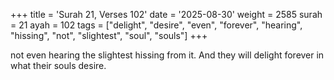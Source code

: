 +++
title = 'Surah 21, Verses 102'
date = '2025-08-30'
weight = 2585
surah = 21
ayah = 102
tags = ["delight", "desire", "even", "forever", "hearing", "hissing", "not", "slightest", "soul", "souls"]
+++

not even hearing the slightest hissing from it. And they will delight forever in what their souls desire.